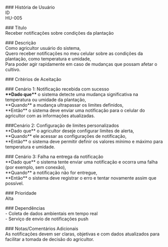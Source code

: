 \#\#\# História de Usuário   
ID  
HU-005

\#\#\# Título  
Receber notificações sobre condições da plantação

\#\#\# Descrição  
Como agricultor usuário do sistema,  
Quero receber notificações no meu celular sobre as condições da plantação, como temperatura e umidade,  
Para poder agir rapidamente em caso de mudanças que possam afetar o cultivo.

\#\#\# Critérios de Aceitação

\#\#\# Cenário 1: Notificação recebida com sucesso  
**\*\***Dado que**\*\*** o sistema detecte uma mudança significativa na temperatura ou umidade da plantação,  
\*\*Quando\*\* a mudança ultrapassar os limites definidos,  
\*\*Então\*\* o sistema deve enviar uma notificação para o celular do agricultor com as informações atualizadas.

\#\#\#Cenário 2: Configuração de limites personalizados  
\*\*Dado que\*\* o agricultor deseje configurar limites de alerta,  
\*\*Quando\*\* ele acessar as configurações de notificação,  
\*\*Então\*\* o sistema deve permitir definir os valores mínimo e máximo para temperatura e umidade.

\#\#\# Cenário 3: Falha na entrega da notificação  
\*\*Dado que\*\* o sistema tente enviar uma notificação e ocorra uma falha (por exemplo, sem conexão),  
\*\*Quando\*\* a notificação não for entregue,  
\*\*Então\*\* o sistema deve registrar o erro e tentar novamente assim que possível.

\#\#\# Prioridade  
Alta

\#\#\# Dependências  
\- Coleta de dados ambientais em tempo real  
\- Serviço de envio de notificações push

\#\#\# Notas/Comentários Adicionais  
As notificações devem ser claras, objetivas e com dados atualizados para facilitar a tomada de decisão do agricultor.

